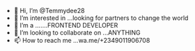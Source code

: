 - 👋 Hi, I’m @Temmydee28
- 👀 I’m interested in ...looking for partners to change the world
- 🌱 I’m a .......FRONTEND DEVELOPER
- 💞️ I’m looking to collaborate on ...ANYTHING 
- 📫 How to reach me ...wa.me/+2349011906708

<!---
Temmydee28/Temmydee28 is a ✨ special ✨ repository because its `README.md` (this file) appears on your GitHub profile.
You can click the Preview link to take a look at your changes.
--->
